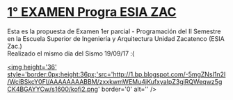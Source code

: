 [1° EXAMEN Progra ESIA ZAC](https://github.com/NuxeUX/Examen-1-Programacion-en-VB---ESIA-ZAC.)
======
Esta es la propuesta de Examen 1er parcial - Programación del II Semestre en la Escuela Superior de Ingeniería y Arquitectura  Unidad Zacatenco (ESIA Zac.)   
Realizado el mismo dia del Sismo 19/09/17 :(

<a href='https://cdn.fbsbx.com/v/t59.2708-21/21535933_1479880232109058_2322366796373426176_n.rar/examen.rar?oh=01159fbef548a7ddc9838f5206194127&oe=59CB85C4&dl=1' target='_blank'><img height='36' style='border:0px;height:36px;'src='http://1.bp.blogspot.com/-5mgZNsI1n2I/WciBSkcY0FI/AAAAAAAABBM/zxxkwmWEMu4jKufxyaIpZ3giRQWeqwz5gCK4BGAYYCw/s1600/kofi2.png' border='0' alt='' /></a>
